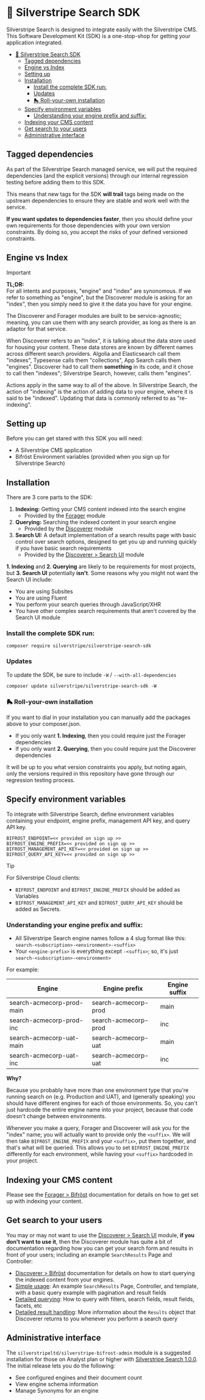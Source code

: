 # 🧰 Silverstripe Search SDK

Silverstripe Search is designed to integrate easily with the Silverstripe CMS. This Software Development Kit (SDK) is a one-stop-shop for getting your application integrated.

<!-- TOC -->
* [🧰 Silverstripe Search SDK](#-silverstripe-search-sdk)
  * [Tagged dependencies](#tagged-dependencies)
  * [Engine vs Index](#engine-vs-index)
  * [Setting up](#setting-up)
  * [Installation](#installation)
    * [Install the complete SDK run:](#install-the-complete-sdk-run)
    * [Updates](#updates)
    * [🛼 Roll-your-own installation](#-roll-your-own-installation)
  * [Specify environment variables](#specify-environment-variables)
    * [Understanding your engine prefix and suffix:](#understanding-your-engine-prefix-and-suffix)
  * [Indexing your CMS content](#indexing-your-cms-content)
  * [Get search to your users](#get-search-to-your-users)
  * [Administrative interface](#administrative-interface)
<!-- TOC -->

## Tagged dependencies

As part of the Silverstripe Search managed service, we will put the required dependencies (and the explicit versions) through our internal regression testing before adding them to this SDK.

This means that new tags for the SDK **will trail** tags being made on the upstream dependencies to ensure they are stable and work well with the service.

**If you want updates to dependencies faster**, then you should define your own requirements for those dependencies with your own version constraints. By doing so, you accept the risks of your defined versioned constraints.

## Engine vs Index

> [!IMPORTANT]
> **TL;DR:**\
> For all intents and purposes, "engine" and "index" are synonomous. If we refer to something as "engine", but the Discoverer module is asking for an "index", then you simply need to give it the data you have for your engine.

The Discoverer and Forager modules are built to be service-agnostic; meaning, you can use them with any search provider, as long as there is an adaptor for that service.

When Discoverer refers to an "index", it is talking about the data store used for housing your content. These data stores are known by different names across different search providers. Algolia and Elasticsearch call them "indexes", Typesense calls them "collections", App Search calls them "engines". Discoverer had to call them **something** in its code, and it chose to call then "indexes"; Silverstripe Search, however, calls them "engines".

Actions apply in the same way to all of the above. In Silverstripe Search, the action of "indexing" is the action of adding data to your engine, where it is said to be "indexed". Updating that data is commonly referred to as "re-indexing".

## Setting up

Before you can get stared with this SDK you will need:

- A Silverstripe CMS application
- Bifröst Environment variables (provided when you sign up for Silverstripe Search)

## Installation

There are 3 core parts to the SDK:

1. **Indexing:** Getting your CMS content indexed into the search engine
   - Provided by the [Forager](https://github.com/silverstripeltd/silverstripe-forager) module 
2. **Querying:** Searching the indexed content in your search engine
   - Provided by the [Discoverer](https://github.com/silverstripeltd/silverstripe-discoverer) module 
3. **Search UI:** A default implementation of a search results page with basic control over search options, designed to get you up and running quickly if you have basic search requirements
   - Provided by the [Discoverer > Search UI](https://github.com/silverstripeltd/silverstripe-discoverer-search-ui) module 

**1. Indexing** and **2. Querying** are likely to be requirements for most projects, but **3. Search UI** potentially **isn't**. Some reasons why you might not want the Search UI include:

* You are using Subsites
* You are using Fluent
* You perform your search queries through JavaScript/XHR
* You have other complex search requirements that aren't covered by the Search UI module

### Install the complete SDK run:

```shell
composer require silverstripe/silverstripe-search-sdk
```

### Updates

To update the SDK, be sure to include `-W` / `--with-all-dependencies`

```
composer update silverstripe/silverstripe-search-sdk -W
```

### 🛼 Roll-your-own installation

If you want to dial in your installation you can manually add the packages above to your composer.json.

- If you only want **1. Indexing**, then you could require just the Forager dependencies
- If you only want **2. Querying**, then you could require just the Discoverer dependencies

It will be up to you what version constraints you apply, but noting again, only the versions required in this repository have gone through our regression testing process.

## Specify environment variables

To integrate with Silverstripe Search, define environment variables containing your endpoint, engine prefix, management API key, and query API key.

```
BIFROST_ENDPOINT=<< provided on sign up >>
BIFROST_ENGINE_PREFIX=<< provided on sign up >>
BIFROST_MANAGEMENT_API_KEY=<< provided on sign up >>
BIFROST_QUERY_API_KEY=<< provided on sign up >>
```

> [!TIP]
> For Silverstripe Cloud clients:
> - `BIFROST_ENDPOINT` and `BIFROST_ENGINE_PREFIX` should be added as Variables
> - `BIFROST_MANAGEMENT_API_KEY` and `BIFROST_QUERY_API_KEY` should be added as Secrets.

### Understanding your engine prefix and suffix:

* All Silverstripe Search engine names follow a 4 slug format like this: `search-<subscription>-<environment>-<suffix>`
* Your `<engine-prefix>` is everything except `-<suffix>`; so, it's just `search-<subscription>-<environment>`

For example:

| Engine                    | Engine prefix        | Engine suffix |
|---------------------------|----------------------|---------------|
| search-acmecorp-prod-main | search-acmecorp-prod | main          |
| search-acmecorp-prod-inc  | search-acmecorp-prod | inc           |
| search-acmecorp-uat-main  | search-acmecorp-uat  | main          |
| search-acmecorp-uat-inc   | search-acmecorp-uat  | inc           |

**Why?**

Because you probably have more than one environment type that you're running search on (e.g. Production and UAT), and (generally speaking) you should have different engines for each of those environments. So, you can't just hardcode the entire engine name into your project, because that code doesn't change between environments.

Whenever you make a query, Forager and Discoverer will ask you for the "index" name; you will actually want to provide only the `<suffix>`. We will then take `BIFROST_ENGINE_PREFIX` and your `<suffix>`, put them together, and that's what will be queried. This allows you to set `BIFROST_ENGINE_PREFIX` differently for each environment, while having your `<suffix>` hardcoded in your project.

## Indexing your CMS content

Please see the [Forager > Bifröst](https://github.com/silverstripeltd/silverstripe-forager-bifrost?tab=readme-ov-file#configuration) documentation for details on how to get set up with indexing your content.

## Get search to your users

You may or may not want to use the [Discoverer > Search UI](https://github.com/silverstripeltd/silverstripe-discoverer-search-ui) module, **if you don't want to use it**, then the Discoverer module has quite a bit of documentation regarding how you can get your search form and results in front of your users; including an example `SearchResults` Page and Controller:

* [Discoverer > Bifröst](https://github.com/silverstripeltd/silverstripe-discoverer-bifrost?tab=readme-ov-file#usage) documentation for details on how to start querying the indexed content from your engines.
* [Simple usage](https://github.com/silverstripeltd/silverstripe-discoverer/blob/main/docs/simple-usage.md): An example `SearchResults` Page, Controller, and template, with a basic query example with pagination and  result fields
* [Detailed querying](https://github.com/silverstripeltd/silverstripe-discoverer/blob/main/docs/detailed-querying.md): How to query with filters, search fields, result fields, facets, etc
* [Detailed result handling](https://github.com/silverstripeltd/silverstripe-discoverer/blob/main/docs/detailed-result-handling.md): More information about the `Results` object that Discoverer returns to you whenever you perform a search query

## Administrative interface

The `silverstripeltd/silverstripe-bifrost-admin` module is a suggested installation for those on Analyst plan or higher with [Silverstripe Search 1.0.0](https://search.silverstripe.cloud/resources/guides/category/changelog.html). The initial release lets you do the following:

- See configured engines and their document count
- View engine schema information
- Manage Synonyms for an engine